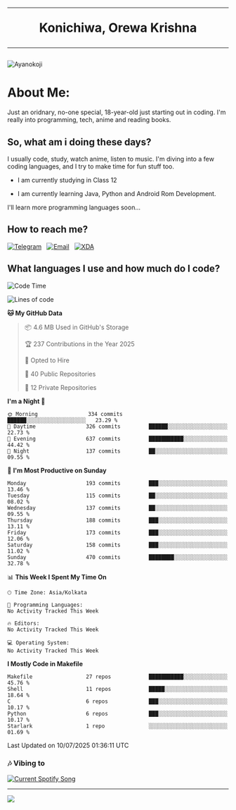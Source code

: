 <h1 align="center"><hr>Konichiwa, Orewa Krishna<hr></h1>

<img src="https://i.imgur.com/IE7ZUea.jpeg" alt="Ayanokoji"/>

<h1>About Me:</h1>

Just an oridnary, no-one special, 18-year-old just starting out in coding. I'm really into programming, tech, anime and reading books.

<h2>So, what am i doing these days?</h2>

I usually code, study, watch anime, listen to music. I'm diving into a few coding languages, and I try to make time for fun stuff too.

- I am currently studying in Class 12

- I am currently learning Java, Python and Android Rom Development.

I'll learn more programming languages soon...

<h2>How to reach me?</h2>


<a href="https://t.me/pure_soul_kk"><img src="https://img.shields.io/badge/K R I S H N A-2CA5E0?style=flat-square&logo=telegram&logoColor=white" alt="Telegram"/></a>&nbsp;&nbsp;&nbsp;<a href="krishnakripa34567@gmail.com"><img src="https://img.shields.io/badge/krishnakripa34567@gmail.com-D14836?style=flat-square&logo=gmail&logoColor=white" alt="Email"/></a>&nbsp;&nbsp;&nbsp;<a href="https://xdaforums.com/m/pure-soul-kk.12553929/"><img src="https://img.shields.io/badge/puresoulkk-F59714?style=flat-square&logo=xda-developers&logoColor=white" alt="XDA"/></a>


<h2>What languages I use and how much do I code?</h2>


<!--START_SECTION:waka-->
![Code Time](http://img.shields.io/badge/Code%20Time-8%20hrs%2047%20mins-blue)

![Lines of code](https://img.shields.io/badge/From%20Hello%20World%20I%27ve%20Written-890.5%20thousand%20lines%20of%20code-blue)

**🐱 My GitHub Data** 

> 📦 4.6 MB Used in GitHub's Storage 
 > 
> 🏆 237 Contributions in the Year 2025
 > 
> 💼 Opted to Hire
 > 
> 📜 40 Public Repositories 
 > 
> 🔑 12 Private Repositories 
 > 
**I'm a Night 🦉** 

```text
🌞 Morning                334 commits         ██████░░░░░░░░░░░░░░░░░░░   23.29 % 
🌆 Daytime                326 commits         ██████░░░░░░░░░░░░░░░░░░░   22.73 % 
🌃 Evening                637 commits         ███████████░░░░░░░░░░░░░░   44.42 % 
🌙 Night                  137 commits         ██░░░░░░░░░░░░░░░░░░░░░░░   09.55 % 
```
📅 **I'm Most Productive on Sunday** 

```text
Monday                   193 commits         ███░░░░░░░░░░░░░░░░░░░░░░   13.46 % 
Tuesday                  115 commits         ██░░░░░░░░░░░░░░░░░░░░░░░   08.02 % 
Wednesday                137 commits         ██░░░░░░░░░░░░░░░░░░░░░░░   09.55 % 
Thursday                 188 commits         ███░░░░░░░░░░░░░░░░░░░░░░   13.11 % 
Friday                   173 commits         ███░░░░░░░░░░░░░░░░░░░░░░   12.06 % 
Saturday                 158 commits         ███░░░░░░░░░░░░░░░░░░░░░░   11.02 % 
Sunday                   470 commits         ████████░░░░░░░░░░░░░░░░░   32.78 % 
```


📊 **This Week I Spent My Time On** 

```text
🕑︎ Time Zone: Asia/Kolkata

💬 Programming Languages: 
No Activity Tracked This Week

🔥 Editors: 
No Activity Tracked This Week

💻 Operating System: 
No Activity Tracked This Week
```

**I Mostly Code in Makefile** 

```text
Makefile                 27 repos            ███████████░░░░░░░░░░░░░░   45.76 % 
Shell                    11 repos            █████░░░░░░░░░░░░░░░░░░░░   18.64 % 
C                        6 repos             ███░░░░░░░░░░░░░░░░░░░░░░   10.17 % 
Python                   6 repos             ███░░░░░░░░░░░░░░░░░░░░░░   10.17 % 
Starlark                 1 repo              ░░░░░░░░░░░░░░░░░░░░░░░░░   01.69 % 
```




 Last Updated on 10/07/2025 01:36:11 UTC
<!--END_SECTION:waka-->


<h3>🎶 Vibing to</h3>

<a href="https://open.spotify.com/user/6y2iwhip99wg1mgyrl7gyphpq">
  <img
    src="https://puresoulkk.pythonanywhere.com?theme=dark&eq_color=rainbow"
    alt="Current Spotify Song"
  />
</a>

<hr>

<img src="https://komarev.com/ghpvc/?username=pure-soul-kk&label=Profile%20Views&color=000000&style=flat">
